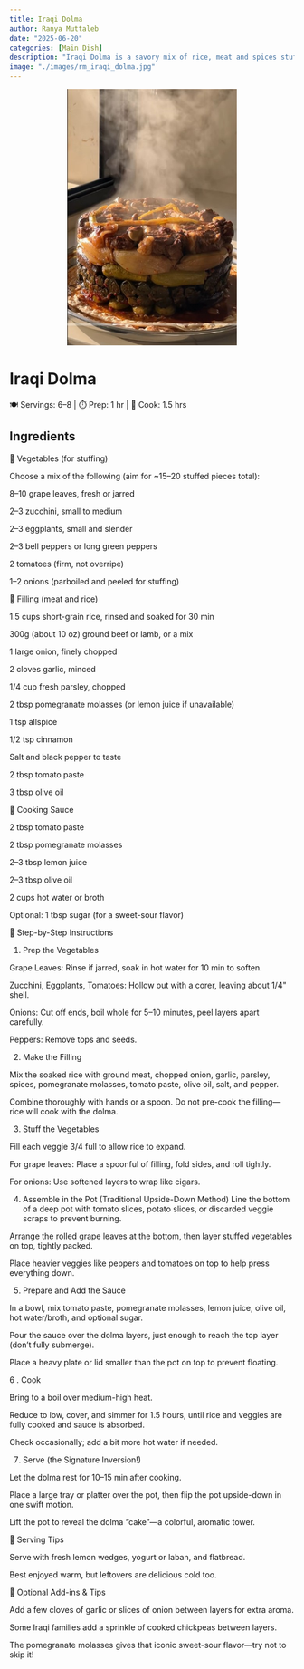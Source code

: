 ```yaml
---
title: Iraqi Dolma
author: Ranya Muttaleb
date: "2025-06-20"
categories: [Main Dish]
description: "Iraqi Dolma is a savory mix of rice, meat and spices stuffed into vegtables like grape leaves, eggplant and peppers, then simmered in a tangy tomate-pomegrante sauce and served flipped like a cake."
image: "./images/rm_iraqi_dolma.jpg"
---
```


<p align="center">
  <img src="./images/rm_iraqi_dolma.jpg" alt="Iraqi Dolma" width="300"/>
</p>

# Iraqi Dolma
🍽 Servings: 6–8 | ⏱ Prep: 1 hr | 🍲 Cook: 1.5 hrs

## Ingredients

🍅 Vegetables (for stuffing)

Choose a mix of the following (aim for ~15–20 stuffed pieces total):

8–10 grape leaves, fresh or jarred

2–3 zucchini, small to medium

2–3 eggplants, small and slender

2–3 bell peppers or long green peppers

2 tomatoes (firm, not overripe)

1–2 onions (parboiled and peeled for stuffing)


🍖 Filling (meat and rice)

1.5 cups short-grain rice, rinsed and soaked for 30 min

300g (about 10 oz) ground beef or lamb, or a mix

1 large onion, finely chopped

2 cloves garlic, minced

1/4 cup fresh parsley, chopped

2 tbsp pomegranate molasses (or lemon juice if unavailable)

1 tsp allspice

1/2 tsp cinnamon

Salt and black pepper to taste

2 tbsp tomato paste

3 tbsp olive oil


🍅 Cooking Sauce

2 tbsp tomato paste

2 tbsp pomegranate molasses

2–3 tbsp lemon juice

2–3 tbsp olive oil

2 cups hot water or broth


Optional: 1 tbsp sugar (for a sweet-sour flavor)

🔪 Step-by-Step Instructions

1. Prep the Vegetables
   
  Grape Leaves: Rinse if jarred, soak in hot water for 10 min to soften.

  Zucchini, Eggplants, Tomatoes: Hollow out with a corer, leaving about 1/4" shell.

  Onions: Cut off ends, boil whole for 5–10 minutes, peel layers apart carefully.

  Peppers: Remove tops and seeds.


2. Make the Filling

  Mix the soaked rice with ground meat, chopped onion, garlic, parsley, spices, pomegranate molasses, tomato paste, olive oil, salt, and pepper.

  Combine thoroughly with hands or a spoon. Do not pre-cook the filling—rice will cook with the dolma.

3. Stuff the Vegetables
   
  Fill each veggie 3/4 full to allow rice to expand.

   For grape leaves: Place a spoonful of filling, fold sides, and roll tightly.

  For onions: Use softened layers to wrap like cigars.


4. Assemble in the Pot (Traditional Upside-Down Method)
  Line the bottom of a deep pot with tomato slices, potato slices, or discarded veggie scraps to prevent burning.

  Arrange the rolled grape leaves at the bottom, then layer stuffed vegetables on top, tightly packed.

  Place heavier veggies like peppers and tomatoes on top to help press everything down.


5. Prepare and Add the Sauce
   
  In a bowl, mix tomato paste, pomegranate molasses, lemon juice, olive oil, hot water/broth, and optional sugar.

  Pour the sauce over the dolma layers, just enough to reach the top layer (don’t fully submerge).

  Place a heavy plate or lid smaller than the pot on top to prevent floating.


6 . Cook

  Bring to a boil over medium-high heat.

  Reduce to low, cover, and simmer for 1.5 hours, until rice and veggies are fully cooked and sauce is absorbed.

  Check occasionally; add a bit more hot water if needed.

7. Serve (the Signature Inversion!)
   
  Let the dolma rest for 10–15 min after cooking.

  Place a large tray or platter over the pot, then flip the pot upside-down in one swift motion.

  Lift the pot to reveal the dolma “cake”—a colorful, aromatic tower.

🍋 Serving Tips
  
  Serve with fresh lemon wedges, yogurt or laban, and flatbread.

  Best enjoyed warm, but leftovers are delicious cold too.

📝 Optional Add-ins & Tips

Add a few cloves of garlic or slices of onion between layers for extra aroma.

Some Iraqi families add a sprinkle of cooked chickpeas between layers.

The pomegranate molasses gives that iconic sweet-sour flavor—try not to skip it!

